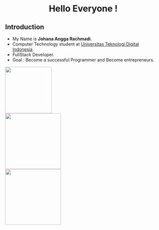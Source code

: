 <h1 align="center">  Hello Everyone ! </h1> 

## 	Introduction
- My Name is **Johana Angga Rachmadi**.
- Computer Technology student at [Universitas Teknologi Digital Indonesia](https://www.utdi.ac.id/).
- FullStack Developer.
- Goal : Become a successful Programmer and Become entrepreneurs.


<p align="left">
<a href="https://github.com/Anggarchmdi">
  <img height="150em" src="http://github-profile-summary-cards.vercel.app/api/cards/profile-details?username=Anggarchmdi&theme=tokyonight"/>
  <br />
  <img height="180em" src="https://github-readme-stats-eight-theta.vercel.app/api?username=Anggarchmdi&show_icons=true&theme=tokyonight&include_all_commits=true&count_private=true"/>
  <br />
  <img height="180em" src="https://github-readme-stats-eight-theta.vercel.app/api/top-langs/?username=Anggarchmdi&layout=compact&langs_count=8&theme=tokyonight"/></a>
</p>
